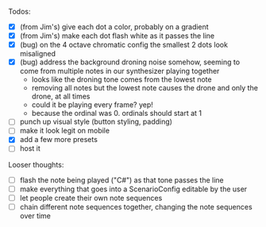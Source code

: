 Todos:
- [x] (from Jim's) give each dot a color, probably on a gradient
- [x] (from Jim's) make each dot flash white as it passes the line
- [x] (bug) on the 4 octave chromatic config the smallest 2 dots look misaligned
- [x] (bug) address the background droning noise somehow, seeming to come from multiple notes in our synthesizer playing together
    - looks like the droning tone comes from the lowest note
    - removing all notes but the lowest note causes the drone and only the drone, at all times
    - could it be playing every frame? yep!
    - because the ordinal was 0. ordinals should start at 1
- [ ] punch up visual style (button styling, padding)
- [ ] make it look legit on mobile
- [x] add a few more presets
- [ ] host it

Looser thoughts:
- [ ] flash the note being played ("C#") as that tone passes the line
- [ ] make everything that goes into a ScenarioConfig editable by the user
- [ ] let people create their own note sequences
- [ ] chain different note sequences together, changing the note sequences over time

